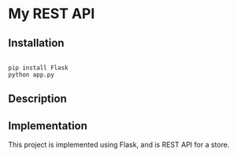 # My REST API

## Installation


```

pip install Flask
python app.py
```

## Description



## Implementation

This project is implemented using Flask, and is REST API for a store.





